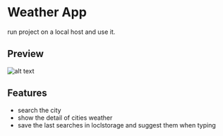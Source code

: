 # Weather App

run project on a local host and use it.

## Preview
![alt text](https://s6.uupload.ir/files/weather1_fna9.png)


## Features

- search the city 
- show the detail of cities weather
- save the last searches in loclstorage and suggest them when typing
